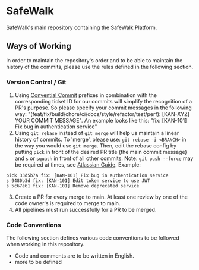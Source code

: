 # SafeWalk
SafeWalk's main repository containing the SafeWalk Platform.

## Ways of Working

In order to maintain the repository's order and to be able to maintain the history of the commits, please use the rules defined in the following section.

### Version Control / Git

1. Using [Convential Commit](https://www.conventionalcommits.org/en/v1.0.0/#summary) prefixes in combination with the corresponding ticket ID for our commits will simplify the recognition of a PR's purpose. So please specify your commit messages in the following way: "(feat/fix/build/chore/ci/docs/style/refactor/test/perf): [KAN-XYZ] YOUR COMMIT MESSAGE". An example looks like this: "fix: [KAN-101] Fix bug in authentication service"
2. Using `git rebase` instead of `git merge` will help us maintain a linear history of commits. To 'merge', please use: `git rebase -i <BRANCH>` in the way you would use `git merge`. Then, edit the rebase config by putting `pick` in front of the desired PR title (the main commit message) and `s` or `squash` in front of all other commits. Note: `git push --force` may be required at times, see [Atlassian Guide](https://www.atlassian.com/git/tutorials/merging-vs-rebasing). Example:
```
pick 33d5b7a fix: [KAN-101] Fix bug in authentication service
s 9480b3d fix: [KAN-101] Edit token service to use JWT
s 5c67e61 fix: [KAN-101] Remove deprecated service
```
3. Create a PR for every merge to main. At least one review by one of the code owner's is required to merge to main. 
4. All pipelines must run successfully for a PR to be merged.

### Code Conventions

The following section defines various code conventions to be followed when working in this repository. 

- Code and comments are to be written in English.
- more to be defined
